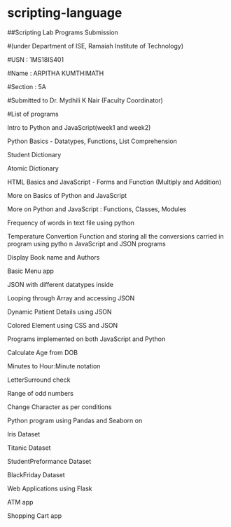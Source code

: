 # scripting-language

##Scripting Lab Programs Submission

#(under Department of ISE, Ramaiah Institute of Technology)

#USN : 1MS18IS401

#Name : ARPITHA KUMTHIMATH

#Section : 5A

#Submitted to Dr. Mydhili K Nair (Faculty Coordinator)


#List of programs

Intro to Python and JavaScript(week1 and week2)

Python Basics - Datatypes, Functions, List Comprehension

Student Dictionary

Atomic Dictionary

HTML Basics and JavaScript - Forms and Function (Multiply and Addition)

More on Basics of Python and JavaScript

More on Python and JavaScript : Functions, Classes, Modules

Frequency of words in text file using python

Temperature Convertion Function and storing all the conversions carried in program using pytho
n
JavaScript and JSON programs

Display Book name and Authors

Basic Menu app

JSON with different datatypes inside

Looping through Array and accessing JSON

Dynamic Patient Details using JSON

Colored Element using CSS and JSON

Programs implemented on both JavaScript and Python

Calculate Age from DOB

Minutes to Hour:Minute notation

LetterSurround check

Range of odd numbers

Change Character as per conditions

Python program using Pandas and Seaborn on

Iris Dataset

Titanic Dataset

StudentPreformance Dataset

BlackFriday Dataset

Web Applications using Flask

ATM app

Shopping Cart app

